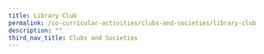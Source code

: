 ```yaml
---
title: Library Club
permalink: /co-curricular-activities/clubs-and-societies/library-club
description: ""
third_nav_title: Clubs and Societies
---
```

